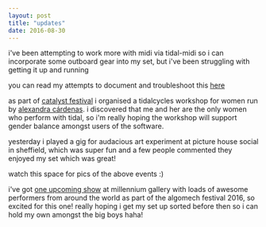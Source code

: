 ```yaml
---
layout: post
title: "updates"
date: 2016-08-30
---
```


i've been attempting to work more with midi via tidal-midi so i can incorporate some outboard gear into my set, but i've been struggling with getting it up and running

you can read my attempts to document and troubleshoot this  <a href="http://ask.tidalcycles.org/question/212/problems-initialising-midi-in-windows-10/">here</a>

as part of <a href="https://www.shu.ac.uk/catalyst">catalyst festival</a> i organised a tidalcycles workshop for women run by <a href="http://cargocollective.com/tiemposdelruido/Alexandra-Cardenas">alexandra cárdenas</a>.  i discovered that me and her are the only women who perform with tidal, so i'm really hoping the workshop will support gender balance amongst users of the software.

yesterday i played a gig for audacious art experiment at picture house social in sheffield, which was super fun and a few people commented they enjoyed my set which was great!

watch this space for pics of the above events :)

i've got <a href="https://www.facebook.com/events/296099617423371/">one upcoming show</a> at millennium gallery with loads of awesome performers from around the world as part of the algomech festival 2016, so excited for this one!  really hoping i get my set up sorted before then so i can hold my own amongst the big boys haha!
